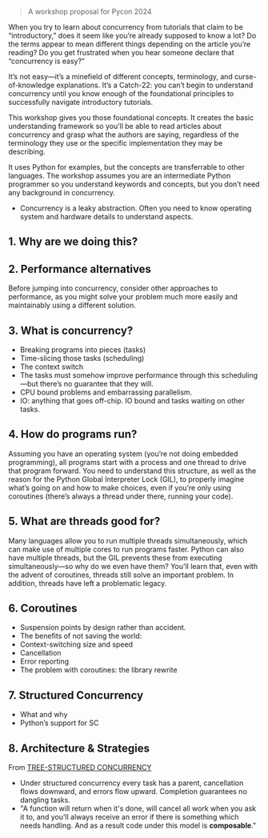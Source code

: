 > A workshop proposal for Pycon 2024

When you try to learn about concurrency from tutorials that claim to be “introductory,” does it seem like you’re already supposed to know a lot? Do the terms appear to mean different things depending on the article you’re reading? Do you get frustrated when you hear someone declare that “concurrency is easy?”

It’s not easy—it’s a minefield of different concepts, terminology, and curse-of-knowledge explanations. It’s a Catch-22: you can’t begin to understand concurrency until you know enough of the foundational principles to successfully navigate introductory tutorials.

This workshop gives you those foundational concepts. It creates the basic understanding framework so you’ll be able to read articles about concurrency and grasp what the authors are saying, regardless of the terminology they use or the specific implementation they may be describing.

It uses Python for examples, but the concepts are transferrable to other languages. The workshop assumes you are an intermediate Python programmer so you understand keywords and concepts, but you don’t need any background in concurrency.

- Concurrency is a leaky abstraction. Often you need to know operating system and hardware details to understand aspects.

## 1. Why are we doing this?
## 2. Performance alternatives
Before jumping into concurrency, consider other approaches to performance, as you might solve your problem much more easily and maintainably using a different solution. 
## 3. What is concurrency?
- Breaking programs into pieces (tasks)
- Time-slicing those tasks (scheduling)
- The context switch
- The tasks must somehow improve performance through this scheduling—but there’s no guarantee that they will.
- CPU bound problems and embarrassing parallelism.
- IO: anything that goes off-chip. IO bound and tasks waiting on other tasks.
## 4. How do programs run?
Assuming you have an operating system (you’re not doing embedded programming), all programs start with a process and one thread to drive that program forward. You need to understand this structure, as well as the reason for the Python Global Interpreter Lock (GIL), to properly imagine what’s going on and how to make choices, even if you’re only using coroutines (there’s always a thread under there, running your code).
## 5. What are threads good for?
Many languages allow you to run multiple threads simultaneously, which can make use of multiple cores to run programs faster. Python can also have multiple threads, but the GIL prevents these from executing simultaneously—so why do we even have them?  You'll learn that, even with the advent of coroutines, threads still solve an important problem. In addition, threads have left a problematic legacy.
## 6. Coroutines
- Suspension points by design rather than accident.
- The benefits of not saving the world:
- Context-switching size and speed
- Cancellation
- Error reporting
- The problem with coroutines: the library rewrite
## 7. Structured Concurrency
- What and why
- Python’s support for SC
## 8. Architecture & Strategies




From [TREE-STRUCTURED CONCURRENCY](https://blog.yoshuawuyts.com/tree-structured-concurrency/)
- Under structured concurrency every task has a parent, cancellation flows downward, and errors flow upward. Completion guarantees no dangling tasks. 
- "A function will return when it's done, will cancel all work when you ask it to, and you'll always receive an error if there is something which needs handling. And as a result code under this model is **composable**."